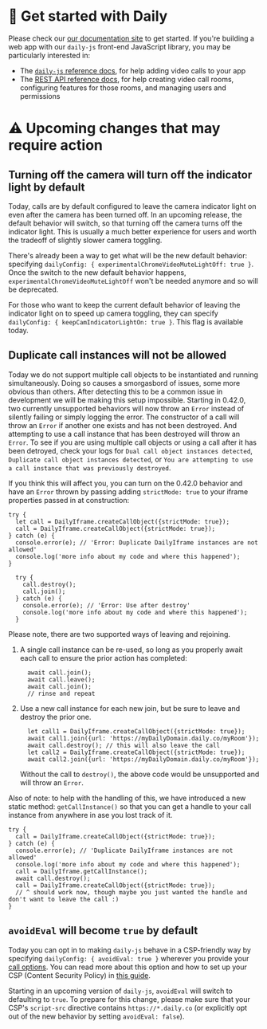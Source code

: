 # 🎥 Get started with Daily

Please check our [our documentation site](https://docs.daily.co/) to get started. If you're building a web app with our `daily-js` front-end JavaScript library, you may be particularly interested in:

- The [`daily-js` reference docs](https://docs.daily.co/reference#using-the-dailyco-front-end-library), for help adding video calls to your app
- The [REST API reference docs](https://docs.daily.co/reference), for help creating video call rooms, configuring features for those rooms, and managing users and permissions

# ⚠ Upcoming changes that may require action

## Turning off the camera will turn off the indicator light by default

Today, calls are by default configured to leave the camera indicator light on even after the camera has been turned off. In an upcoming release, the default behavior will switch, so that turning off the camera turns off the indicator light. This is usually a much better experience for users and worth the tradeoff of slightly slower camera toggling.

There's already been a way to get what will be the new default behavior: specifying `dailyConfig: { experimentalChromeVideoMuteLightOff: true }`. Once the switch to the new default behavior happens, `experimentalChromeVideoMuteLightOff` won't be needed anymore and so will be deprecated.

For those who want to keep the current default behavior of leaving the indicator light on to speed up camera toggling, they can specify `dailyConfig: { keepCamIndicatorLightOn: true }`. This flag is available today.

## Duplicate call instances will not be allowed

Today we do not support multiple call objects to be instantiated and running simultaneously. Doing so causes a smorgasbord of issues, some more obvious than others. After detecting this to be a common issue in development we will be making this setup impossible. Starting in 0.42.0, two currently unsupported behaviors will now throw an `Error` instead of silently failing or simply logging the error. The constructor of a call will throw an `Error` if another one exists and has not been destroyed. And attempting to use a call instance that has been destroyed will throw an `Error`. To see if you are using multiple call objects or using a call after it has been detroyed, check your logs for `Dual call object instances detected`, `Duplicate call object instances detected`, or `You are attempting to use a call instance that was previously destroyed`.

If you think this will affect you, you can turn on the 0.42.0 behavior and have an `Error` thrown by passing adding `strictMode: true` to your iframe properties passed in at construction:

```
try {
  let call = DailyIframe.createCallObject({strictMode: true});
  call = DailyIframe.createCallObject({strictMode: true});
} catch (e) {
  console.error(e); // 'Error: Duplicate DailyIframe instances are not allowed'
  console.log('more info about my code and where this happened');
}
```

```
  try {
    call.destroy();
    call.join();
  } catch (e) {
    console.error(e); // 'Error: Use after destroy'
    console.log('more info about my code and where this happened');
  }
```

Please note, there are two supported ways of leaving and rejoining.

1. A single call instance can be re-used, so long as you properly await each call to ensure the prior action has completed:

    ```
      await call.join();
      await call.leave();
      await call.join();
      // rinse and repeat
    ```

2. Use a new call instance for each new join, but be sure to leave and destroy the prior one.

    ```
      let call1 = DailyIframe.createCallObject({strictMode: true});
      await call1.join({url: 'https://myDailyDomain.daily.co/myRoom'});
      await call.destroy(); // this will also leave the call
      let call2 = DailyIframe.createCallObject({strictMode: true});
      await call2.join({url: 'https://myDailyDomain.daily.co/myRoom'});
    ```

    Without the call to `destroy()`, the above code would be unsupported and will throw an `Error`.

Also of note: to help with the handling of this, we have introduced a new static method: `getCallInstance()` so that you can get a handle to your call instance from anywhere in ase you lost track of it.

```
try {
  call = DailyIframe.createCallObject({strictMode: true});
} catch (e) {
  console.error(e); // 'Duplicate DailyIframe instances are not allowed'
  console.log('more info about my code and where this happened');
  call = DailyIframe.getCallInstance();
  await call.destroy();
  call = DailyIframe.createCallObject({strictMode: true});
  // ^ should work now, though maybe you just wanted the handle and don't want to leave the call :)
}
```

## `avoidEval` will become `true` by default

Today you can opt in to making `daily-js` behave in a CSP-friendly way by specifying `dailyConfig: { avoidEval: true }` wherever you provide your [call options](https://docs.daily.co/reference/daily-js/daily-iframe-class/properties). You can read more about this option and how to set up your CSP (Content Security Policy) in [this guide](https://docs.daily.co/guides/privacy-and-security/content-security-policy#custom-call-object).

Starting in an upcoming version of `daily-js`, `avoidEval` will switch to defaulting to `true`. To prepare for this change, please make sure that your CSP's `script-src` directive contains `https://*.daily.co` (or explicitly opt out of the new behavior by setting `avoidEval: false`).
